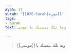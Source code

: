 ```yaml
---
ayah: 17
surah: '[[020-Surah|سورة]]'
tags:
- quran
text: وما تلك بيمينك يا موسى

---
```

> وما تلك بيمينك يا [[موسى]]
